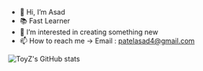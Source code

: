 - 👋 Hi, I’m Asad
- 📚 Fast Learner
- 👀 I’m interested in creating something new
- 📫 How to reach me -> Email : patelasad4@gmail.com

![ToyZ's GitHub stats](https://github-readme-stats.vercel.app/api?username=ToyZ-95&count_private=true&show_icons=true&theme=gotham)



<!---
ToyZ-95/ToyZ-95 is a ✨ special ✨ repository because its `README.md` (this file) appears on your GitHub profile.
You can click the Preview link to take a look at your changes.
--->
